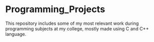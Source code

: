 # Programming_Projects
This repository includes some of my most relevant work during programming subjects at my college, mostly made using C and C++ language.
